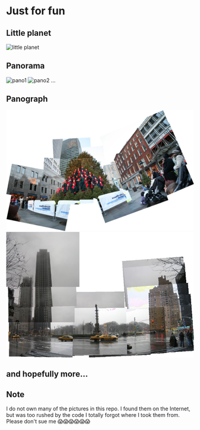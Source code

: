 # Just for fun

## Little planet
![little planet](./little_planet.png)

## Panorama
![pano1](./data/Panorama/results/campus_2.png)
![pano2](./data/Panorama/results/carmel.png)
...

## Panograph
![panog1](./data/panograph_results/01%3A35AM1447353339%20on%20November%2013%2C%202015.jpg)
![panog2](./data/panograph_results/01%3A37AM1447353463%20on%20November%2013%2C%202015.jpg)

## and hopefully more...

## Note
I do not own many of the pictures in this repo. I found them on the Internet, but 
was too rushed by the code I totally forgot where I took them from. Please don't
sue me 😱😱😱😱😱😱
